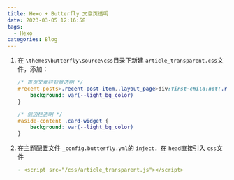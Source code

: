 ```yaml
---
title: Hexo + Butterfly 文章页透明
date: 2023-03-05 12:16:58
tags:
  - Hexo
categories: Blog
---
```

1. 在 `\themes\butterfly\source\css`目录下新建 `article_transparent.css`文件，添加：

   ```css
   /* 首页文章栏背景透明 */
   #recent-posts>.recent-post-item,.layout_page>div:first-child:not(.recent-posts),.layout_post>#page,.layout_post>#post,.read-mode .layout_post>#post {
       background: var(--light_bg_color)
   }

   /* 侧边栏透明 */
   #aside-content .card-widget {
       background: var(--light_bg_color)
   }
   ```
2. 在主题配置文件 `_config.butterfly.yml`的 `inject`，在 `head`直接引入 `css`文件

   ```yaml
   - <script src="/css/article_transparent.js"></script>
   ```
